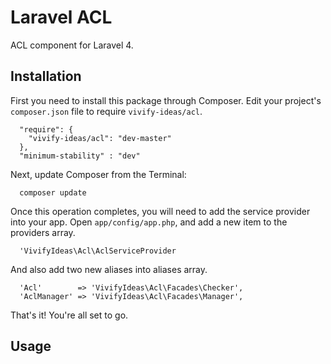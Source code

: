 Laravel ACL
===========

ACL component for Laravel 4.

## Installation

First you need to install this package through Composer. Edit your project's `composer.json` file to require `vivify-ideas/acl`.

```
  "require": {
    "vivify-ideas/acl": "dev-master"
  },
  "minimum-stability" : "dev"
```

Next, update Composer from the Terminal:

```
  composer update
```

Once this operation completes, you will need to add the service provider into your app. Open `app/config/app.php`, and add a new item to the providers array.

```
  'VivifyIdeas\Acl\AclServiceProvider
```

And also add two new aliases into aliases array.

```
  'Acl'        => 'VivifyIdeas\Acl\Facades\Checker',
  'AclManager' => 'VivifyIdeas\Acl\Facades\Manager',
```

That's it! You're all set to go.


## Usage
